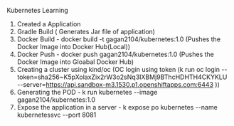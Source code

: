 Kubernetes Learning

1. Created a Application
2. Gradle Build ( Generates Jar file of application)
3. Docker Build - docker build -t gagan2104/kubernetes:1.0 (Pushes the Docker Image into Docker Hub(Local))
4. Docker Push - docker push gagan2104/kubernetes:1.0 (Pushes the Docker Image into Gloabal Docker Hub)
5. Creating a cluster using kind/oc (OC login using token (k run oc login --token=sha256~K5pXolaxZix2rW3o2sNq3IXBMj9BThcHDHTH4CKYKLU --server=https://api.sandbox-m3.1530.p1.openshiftapps.com:6443
   ))
6. Generating the POD - k run kubernetes --image gagan2104/kubernetes:1.0
7. Expose the application in a server - k expose po kubernetes --name kubernetessvc --port 8081
